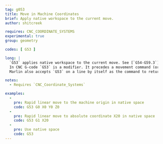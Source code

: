 ```yaml
---
tag: g053
title: Move in Machine Coordinates
brief: Apply native workspace to the current move.
author: shitcreek

requires: CNC_COORDINATE_SYSTEMS
experimental: true
group: geometry

codes: [ G53 ]

long: |
  `G53` applies native workspace to the current move. See [`G54-G59.3`](/docs/gcode/G054-G059.html) for workspace coordinate system.
  In CNC G-code `G53` is a modifier. It precedes a movement command (or other modifiers) on the same line.
  Marlin also accepts `G53` on a line by itself as the command to return to the native workspace.

notes:
  - Requires `CNC_Coordinate_Systems`

examples:
  -
    pre: Rapid linear move to the machine origin in native space
    code: G53 G0 X0 Y0 Z0
  -
    pre: Rapid linear move to absolute coordinate X20 in native space
    code: G53 G1 X20
  -
    pre: Use native space
    code: G53
---
```


